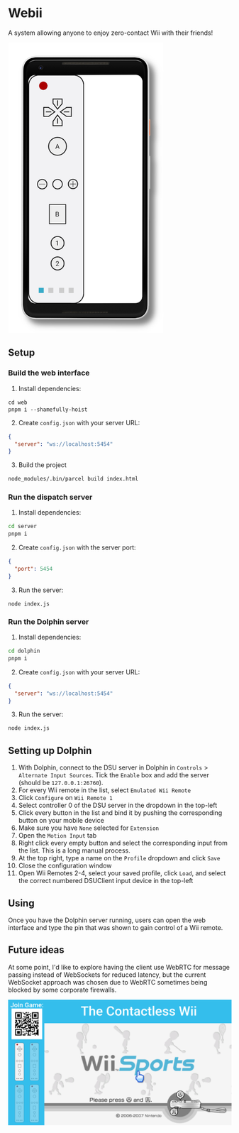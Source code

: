 # Webii
A system allowing anyone to enjoy zero-contact Wii with their friends!

<img src="./img/device.png" width="350" alt="Cellphone showing a Wii remote" />

## Setup

### Build the web interface

1. Install dependencies:

```
cd web
pnpm i --shamefully-hoist
```

2. Create `config.json` with your server URL:

```json
{
  "server": "ws://localhost:5454"
}
```

3. Build the project

```bash
node_modules/.bin/parcel build index.html
```

### Run the dispatch server

1. Install dependencies:

```bash
cd server
pnpm i
```

2. Create `config.json` with the server port:

```json
{
  "port": 5454
}
```

3. Run the server:

```
node index.js
```

### Run the Dolphin server

1. Install dependencies:

```bash
cd dolphin
pnpm i
```

2. Create `config.json` with your server URL:

```json
{
  "server": "ws://localhost:5454"
}
```

3. Run the server:

```bash
node index.js
```

## Setting up Dolphin
1. With Dolphin, connect to the DSU server in Dolphin in `Controls` > `Alternate Input Sources`. Tick the `Enable` box and add the server (should be `127.0.0.1:26760`).
2. For every Wii remote in the list, select `Emulated Wii Remote`
3. Click `Configure` on `Wii Remote 1`
4. Select controller 0 of the DSU server in the dropdown in the top-left
5. Click every button in the list and bind it by pushing the corresponding button on your mobile device
6. Make sure you have `None` selected for `Extension`
7. Open the `Motion Input` tab
8. Right click every empty button and select the corresponding input from the list. This is a long manual process.
9. At the top right, type a name on the `Profile` dropdown and click `Save`
10. Close the configuration window
11. Open Wii Remotes 2-4, select your saved profile, click `Load`, and select the correct numbered DSUClient input device in the top-left

## Using
Once you have the Dolphin server running, users can open the web interface and type the pin that was shown to gain control of a Wii remote.

## Future ideas
At some point, I'd like to explore having the client use WebRTC for message passing instead of WebSockets for reduced latency, but the current WebSocket approach was chosen due to WebRTC sometimes being blocked by some corporate firewalls.

![Display showing a QR code and Wii sports playing](./img/presenter.png)
